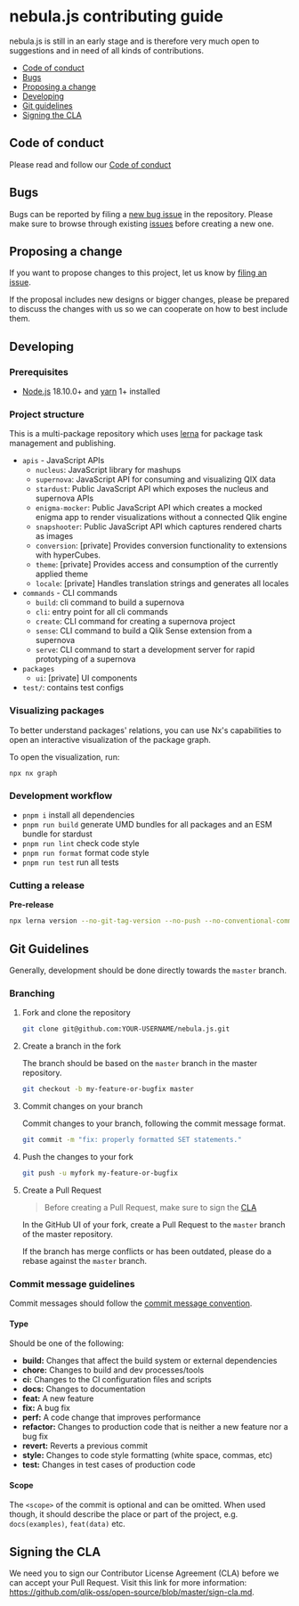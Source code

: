 # nebula.js contributing guide

nebula.js is still in an early stage and is therefore very much open to suggestions and in need of all kinds of contributions.

- [Code of conduct](#code-of-conduct)
- [Bugs](#bugs)
- [Proposing a change](#features)
- [Developing](#developing)
- [Git guidelines](#git)
- [Signing the CLA](#cla)

## <a name="code-of-conduct"></a> Code of conduct

Please read and follow our [Code of conduct](https://github.com/qlik-oss/open-source/blob/master/CODE_OF_CONDUCT.md)

## <a name="bugs"></a> Bugs

Bugs can be reported by filing a [new bug issue](https://github.com/qlik-oss/nebula.js/issues/new?template=bug.md) in the repository. Please make sure to browse through existing [issues](https://github.com/qlik-oss/nebula.js/labels/bug) before creating a new one.

## <a name="features"></a> Proposing a change

If you want to propose changes to this project, let us know by [filing an issue](https://github.com/qlik-oss/nebula.js/issues/new/choose).

If the proposal includes new designs or bigger changes, please be prepared to discuss the changes with us so we can cooperate on how to best include them.

## <a name="developing"></a> Developing

### Prerequisites

- [Node.js](https://nodejs.org/) 18.10.0+ and [yarn](https://yarnpkg.com) 1+ installed

### Project structure

This is a multi-package repository which uses [lerna](https://github.com/lerna/lerna) for package task management and publishing.

- `apis` - JavaScript APIs
  - `nucleus`: JavaScript library for mashups
  - `supernova`: JavaScript API for consuming and visualizing QIX data
  - `stardust`: Public JavaScript API which exposes the nucleus and supernova APIs
  - `enigma-mocker`: Public JavaScript API which creates a mocked enigma app to render visualizations without a connected Qlik engine
  - `snapshooter`: Public JavaScript API which captures rendered charts as images
  - `conversion`: [private] Provides conversion functionality to extensions with hyperCubes.
  - `theme`: [private] Provides access and consumption of the currently applied theme
  - `locale`: [private] Handles translation strings and generates all locales
- `commands` - CLI commands
  - `build`: cli command to build a supernova
  - `cli`: entry point for all cli commands
  - `create`: CLI command for creating a supernova project
  - `sense`: CLI command to build a Qlik Sense extension from a supernova
  - `serve`: CLI command to start a development server for rapid prototyping of a supernova
- `packages`
  - `ui`: [private] UI components
- `test/`: contains test configs

### Visualizing packages

To better understand packages' relations, you can use Nx's capabilities to open an interactive visualization of the package graph.

To open the visualization, run:

    npx nx graph

### Development workflow

- `pnpm i` install all dependencies
- `pnpm run build` generate UMD bundles for all packages and an ESM bundle for stardust
- `pnpm run lint` check code style
- `pnpm run format` format code style
- `pnpm run test` run all tests

### Cutting a release

**Pre-release**

```sh
npx lerna version --no-git-tag-version --no-push --no-conventional-commits --preid alpha --exact
```

## <a name="git"></a> Git Guidelines

Generally, development should be done directly towards the `master` branch.

### Branching

1. Fork and clone the repository

   ```sh
   git clone git@github.com:YOUR-USERNAME/nebula.js.git
   ```

1. Create a branch in the fork

   The branch should be based on the `master` branch in the master repository.

   ```sh
   git checkout -b my-feature-or-bugfix master
   ```

1. Commit changes on your branch

   Commit changes to your branch, following the commit message format.

   ```sh
   git commit -m "fix: properly formatted SET statements."
   ```

1. Push the changes to your fork

   ```sh
   git push -u myfork my-feature-or-bugfix
   ```

1. Create a Pull Request

   > Before creating a Pull Request, make sure to sign the [CLA](#cla)

   In the GitHub UI of your fork, create a Pull Request to the `master` branch of the master repository.

   If the branch has merge conflicts or has been outdated, please do a rebase against the `master` branch.

### <a name="commit"></a> Commit message guidelines

Commit messages should follow the [commit message convention](https://conventionalcommits.org/).

#### Type

Should be one of the following:

- **build:** Changes that affect the build system or external dependencies
- **chore:** Changes to build and dev processes/tools
- **ci:** Changes to the CI configuration files and scripts
- **docs:** Changes to documentation
- **feat:** A new feature
- **fix:** A bug fix
- **perf:** A code change that improves performance
- **refactor:** Changes to production code that is neither a new feature nor a bug fix
- **revert:** Reverts a previous commit
- **style:** Changes to code style formatting (white space, commas, etc)
- **test:** Changes in test cases of production code

#### Scope

The `<scope>` of the commit is optional and can be omitted. When used though, it should describe the place or part of the project, e.g. `docs(examples)`, `feat(data)` etc.

## <a name="cla"></a> Signing the CLA

We need you to sign our Contributor License Agreement (CLA) before we can accept your Pull Request. Visit this link for more information: <https://github.com/qlik-oss/open-source/blob/master/sign-cla.md>.
